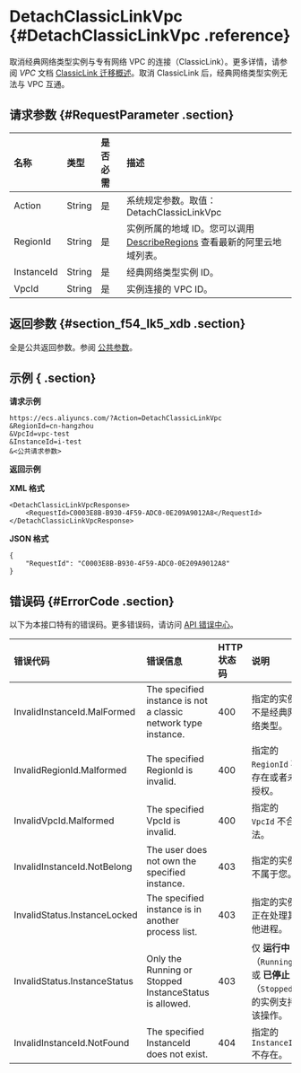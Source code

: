 # DetachClassicLinkVpc {#DetachClassicLinkVpc .reference}

取消经典网络类型实例与专有网络 VPC 的连接（ClassicLink）。更多详情，请参阅 *VPC* 文档 [ClassicLink 迁移概述](../../cn.zh-CN/用户指南/ClassicLink/ClassicLink概述.md#)。取消 ClassicLink 后，经典网络类型实例无法与 VPC 互通。

## 请求参数 {#RequestParameter .section}

|名称|类型|是否必需|描述|
|:-|:-|:---|:-|
|Action|String|是|系统规定参数。取值：DetachClassicLinkVpc|
|RegionId|String|是|实例所属的地域 ID。您可以调用 [DescribeRegions](cn.zh-CN/API参考/地域/DescribeRegions.md#) 查看最新的阿里云地域列表。|
|InstanceId|String|是|经典网络类型实例 ID。|
|VpcId|String|是|实例连接的 VPC ID。|

## 返回参数 {#section_f54_lk5_xdb .section}

全是公共返回参数。参阅 [公共参数](cn.zh-CN/API参考/调用方式/公共参数.md#commonResponseParameters)。

## 示例 { .section}

**请求示例** 

```
https://ecs.aliyuncs.com/?Action=DetachClassicLinkVpc
&RegionId=cn-hangzhou
&VpcId=vpc-test
&InstanceId=i-test
&<公共请求参数>
```

**返回示例** 

**XML 格式**

```
<DetachClassicLinkVpcResponse>
    <RequestId>C0003E8B-B930-4F59-ADC0-0E209A9012A8</RequestId>
</DetachClassicLinkVpcResponse>
```

 **JSON 格式** 

```
{
    "RequestId": "C0003E8B-B930-4F59-ADC0-0E209A9012A8"
}
```

## 错误码 {#ErrorCode .section}

以下为本接口特有的错误码。更多错误码，请访问 [API 错误中心](https://error-center.aliyun.com/status/product/Ecs)。

|错误代码|错误信息|HTTP 状态码|说明|
|:---|:---|:-------|:-|
|InvalidInstanceId.MalFormed|The specified instance is not a classic network type instance.|400|指定的实例不是经典网络类型。|
|InvalidRegionId.Malformed|The specified RegionId is invalid.|400|指定的 `RegionId` 不存在或者未授权。|
|InvalidVpcId.Malformed|The specified VpcId is invalid.|400|指定的 `VpcId` 不合法。|
|InvalidInstanceId.NotBelong|The user does not own the specified instance.|403|指定的实例不属于您。|
|InvalidStatus.InstanceLocked|The specified instance is in another process list.|403|指定的实例正在处理其他进程。|
|InvalidStatus.InstanceStatus|Only the Running or Stopped InstanceStatus is allowed.|403|仅 **运行中**（`Running`） 或 **已停止**（`Stopped`） 的实例支持该操作。|
|InvalidInstanceId.NotFound|The specified InstanceId does not exist.|404|指定的 `InstanceId` 不存在。|

